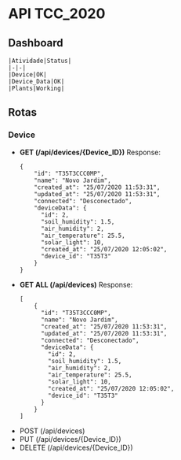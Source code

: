 # API TCC_2020

## Dashboard

    |Atividade|Status|
    |-|-|
    |Device|OK|
    |Device_Data|OK|
    |Plants|Working|

## Rotas

### Device

- **GET (/api/devices/{Device_ID})**
	Response:
	```
	{
        "id": "T35T3CCC0MP",
        "name": "Novo Jardim",
        "created_at": "25/07/2020 11:53:31",
        "updated_at": "25/07/2020 11:53:31",
        "connected": "Desconectado",
        "deviceData": {
          "id": 2,
          "soil_humidity": 1.5,
          "air_humidity": 2,
          "air_temperature": 25.5,
          "solar_light": 10,
          "created_at": "25/07/2020 12:05:02",
          "device_id": "T35T3"
        }
	}
	```
- **GET ALL (/api/devices)**
  Response:
  ```
  [
      {
        "id": "T35T3CCC0MP",
        "name": "Novo Jardim",
        "created_at": "25/07/2020 11:53:31",
        "updated_at": "25/07/2020 11:53:31",
        "connected": "Desconectado",
        "deviceData": {
          "id": 2,
          "soil_humidity": 1.5,
          "air_humidity": 2,
          "air_temperature": 25.5,
          "solar_light": 10,
          "created_at": "25/07/2020 12:05:02",
          "device_id": "T35T3"
        }
	  }
  ]
  ```
- POST (/api/devices)
- PUT (/api/devices/{Device_ID})
- DELETE (/api/devices/{Device_ID})
